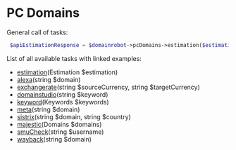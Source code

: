 # PC Domains

General call of tasks:

```php
 $apiEstimationResponse = $domainrobot->pcDomains->estimation($estimation);
```

List of all available tasks with linked examples:

* [estimation](https://github.com/InterNetX/php-domainrobot-sdk/blob/master/example/pc_domains/Estimation.php)(Estimation $estimation)
* [alexa](https://github.com/InterNetX/php-domainrobot-sdk/blob/master/example/pc_domains/Alexa.php)(string $domain) 
* [exchangerate](https://github.com/InterNetX/php-domainrobot-sdk/blob/master/example/pc_domains/Exchangerate.php)(string $sourceCurrency, string $targetCurrency)
* [domainstudio](https://github.com/InterNetX/php-domainrobot-sdk/blob/master/example/pc_domains/Domainstudio.php)(string $keyword)
* [keyword](https://github.com/InterNetX/php-domainrobot-sdk/blob/master/example/pc_domains/Keyword.php)(Keywords $keywords)
* [meta](https://github.com/InterNetX/php-domainrobot-sdk/blob/master/example/pc_domains/Meta.php)(string $domain)
* [sistrix](https://github.com/InterNetX/php-domainrobot-sdk/blob/master/example/pc_domains/Sistrix.php)(string $domain, string $country)
* [majestic](https://github.com/InterNetX/php-domainrobot-sdk/blob/master/example/pc_domains/Majestic.php)(Domains $domains)
* [smuCheck](https://github.com/InterNetX/php-domainrobot-sdk/blob/master/example/pc_domains/SocialMediaUsernameCheck.php)(string $username)
* [wayback](https://github.com/InterNetX/php-domainrobot-sdk/blob/master/pc_domains/Wayback.php)(string $domain)
